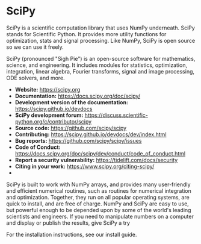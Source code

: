 # SciPy
SciPy is a scientific computation library that uses NumPy underneath.
SciPy stands for Scientific Python.
It provides more utility functions for optimization, stats and signal processing.
Like NumPy, SciPy is open source so we can use it freely.


SciPy (pronounced "Sigh Pie") is an open-source software for mathematics, science, and engineering. It includes modules for statistics, optimization, integration, linear algebra, Fourier transforms, signal and image processing, ODE solvers, and more.

- **Website:** https://scipy.org
- **Documentation:** https://docs.scipy.org/doc/scipy/
- **Development version of the documentation:** https://scipy.github.io/devdocs
- **SciPy development forum:** https://discuss.scientific-python.org/c/contributor/scipy
- **Source code:** https://github.com/scipy/scipy
- **Contributing:** https://scipy.github.io/devdocs/dev/index.html
- **Bug reports:** https://github.com/scipy/scipy/issues
- **Code of Conduct:** https://docs.scipy.org/doc/scipy/dev/conduct/code_of_conduct.html
- **Report a security vulnerability:** https://tidelift.com/docs/security
- **Citing in your work:** https://www.scipy.org/citing-scipy/
- 
SciPy is built to work with NumPy arrays, and provides many user-friendly and efficient numerical routines, such as routines for numerical integration and optimization. Together, they run on all popular operating systems, are quick to install, and are free of charge. NumPy and SciPy are easy to use, but powerful enough to be depended upon by some of the world's leading scientists and engineers. If you need to manipulate numbers on a computer and display or publish the results, give SciPy a try

For the installation instructions, see our install guide.
